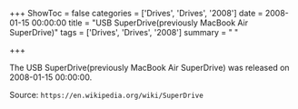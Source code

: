+++
ShowToc = false
categories = ['Drives', 'Drives', '2008']
date = 2008-01-15 00:00:00
title = "USB SuperDrive(previously MacBook Air SuperDrive)"
tags = ['Drives', 'Drives', '2008']
summary = " "

+++

The USB SuperDrive(previously MacBook Air SuperDrive) was released on 2008-01-15 00:00:00.

Source: `https://en.wikipedia.org/wiki/SuperDrive`



